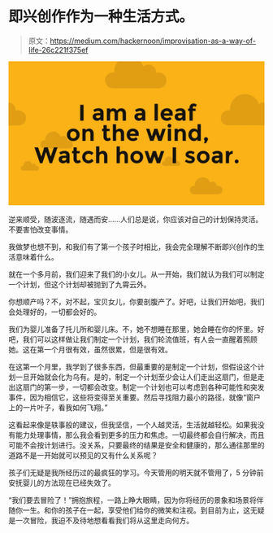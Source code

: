 # 即兴创作作为一种生活方式。

> 原文：<https://medium.com/hackernoon/improvisation-as-a-way-of-life-26c221f375ef>

![](img/1a1761bcf246d9c2c190f25205dea2d9.png)

逆来顺受，随波逐流，随遇而安……人们总是说，你应该对自己的计划保持灵活。不要害怕改变事情。

我做梦也想不到，和我们有了第一个孩子时相比，我会完全理解不断即兴创作的生活意味着什么。

就在一个多月前，我们迎来了我们的小女儿。从一开始，我们就认为我们可以制定一个计划，但这个计划却被抛到了九霄云外。

你想顺产吗？不，对不起，宝贝女儿，你要剖腹产了。好吧，让我们开始吧，我们会处理好的，一切都会好的。

我们为婴儿准备了托儿所和婴儿床。不，她不想睡在那里，她会睡在你的怀里。好吧，我们可以这样做让我们制定一个计划，我们轮流值班，有人会一直醒着照顾她。这在第一个月很有效，虽然很累，但是很有效。

在这第一个月里，我学到了很多东西，但最重要的是制定一个计划，但假设这个计划一旦开始就会化为乌有。是的，制定一个计划至少会让人们走出这扇门，但是走出这扇门的第一步，一切都会改变。制定一个计划也可以考虑到各种可能性和突发事件，因为相信它，这些将变得至关重要。然后寻找阻力最小的路径，就像“窗户上的一片叶子，看我如何飞翔。”

这看起来像是轶事般的建议，但我坚信，一个人越灵活，生活就越轻松。如果我没有能力处理事情，那么我会看到更多的压力和焦虑。一切最终都会自行解决，而且可能不会按计划进行。没关系，只要最终的结果是安全和健康的，那么通往那里的道路不是一开始就可以预见的又有什么关系呢？

孩子们无疑是我所经历过的最疯狂的学习。今天管用的明天就不管用了，5 分钟前安抚婴儿的方法现在已经失效了。

“我们要去冒险了！”拥抱旅程，一路上睁大眼睛，因为你将经历的景象和场景将伴随你一生。和你的孩子在一起，享受他们给你的微笑和注视。到目前为止，这无疑是一次冒险，我迫不及待地想看看我们将从这里走向何方。